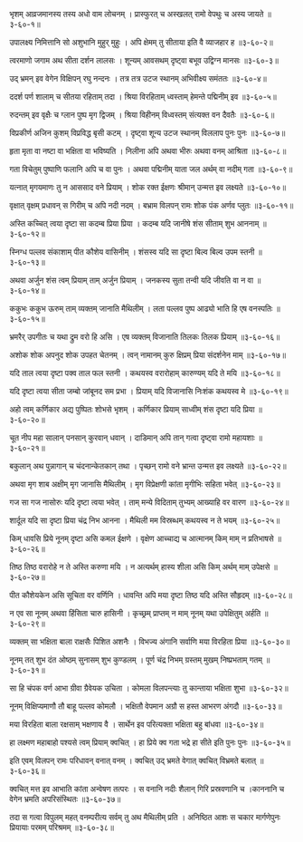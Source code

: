 भृशम् आव्रजमानस्य तस्य अधो वाम लोचनम् ।
प्रास्फुरत् च अस्खलत् रामो वेपथुः च अस्य जायते ॥३-६०-१॥

उपालक्ष्य निमित्तानि सो अशुभानि मुहुर् मुहुः ।
अपि क्षेमम् तु सीताया इति वै व्याजहार ह ॥३-६०-२॥

त्वरमाणो जगाम अथ सीता दर्शन लालसः ।
शून्यम् आवसथम् दृष्ट्वा बभूव उद्विग्न मानसः ॥३-६०-३॥

उद् भ्रमन् इव वेगेन विक्षिपन् रघु नन्दनः ।
तत्र तत्र उटज स्थानम् अभिवीक्ष्य समंततः ॥३-६०-४॥

ददर्श पर्ण शालाम् च सीतया रहिताम् तदा ।
श्रिया विरहिताम् ध्वस्ताम् हेमन्ते पद्मिनीम् इव ॥३-६०-५॥

रुदन्तम् इव वृक्षैः च ग्लान पुष्प मृग द्विजम् ।
श्रिया विहीनम् विध्वस्तम् संत्यक्त वन दैवतैः ॥३-६०-६॥

विप्रकीर्ण अजिन कुशम् विप्रविद्ध बृसी कटम् ।
दृष्ट्वा शून्य उटज स्थानम् विललाप पुनः पुनः ॥३-६०-७॥

हृता मृता वा नष्टा वा भक्षिता वा भविष्यति ।
निलीना अपि अथवा भीरुः अथवा वनम् आश्रिता ॥३-६०-८॥

गता विचेतुम् पुष्पाणि फलानि अपि च वा पुनः ।
अथवा पद्मिनीम् याता जल अर्थम् वा नदीम् गता ॥३-६०-९॥

यत्नात् मृगयमाणः तु न आससाद वने प्रियाम् ।
शोक रक्त ईक्षणः श्रीमान् उन्मत्त इव लक्ष्यते ॥३-६०-१०॥

वृक्षात् वृक्षम् प्रधावन् स गिरीम् च अपि नदी नदम् ।
बभ्राम विलपन् रामः शोक पंक अर्णव प्लुतः ॥३-६०-११॥

अस्ति कच्चित् त्वया दृष्टा सा कदम्ब प्रिया प्रिया ।
कदम्ब यदि जानीषे शंस सीताम् शुभ आननाम् ॥३-६०-१२॥

स्निग्ध पल्लव संकाशाम् पीत कौशेय वासिनीम् ।
शंसस्व यदि सा दृष्टा बिल्व बिल्व उपम स्तनी ॥३-६०-१३॥

अथवा अर्जुन शंस त्वम् प्रियाम् ताम् अर्जुन प्रियाम् ।
जनकस्य सुता तन्वी यदि जीवति वा न वा ॥३-६०-१४॥

ककुभः ककुभ ऊरुम् ताम् व्यक्तम् जानाति मैथिलीम् ।
लता पल्लव पुष्प आढ्यो भाति हि एष वनस्पतिः ॥३-६०-१५॥

भ्रमरैर् उपगीतः च यथा द्रुम वरो हि असि ।
एष व्यक्तम् विजानाति तिलकः तिलक प्रियाम् ॥३-६०-१६॥

अशोक शोक अपनुद शोक उपहत चेतनम् ।
त्वन् नामानम् कुरु क्षिप्रम् प्रिया संदर्शनेन माम् ॥३-६०-१७॥

यदि ताल त्वया दृष्टा पक्व ताल फल स्तनी ।
कथयस्व वरारोहाम् कारुण्यम् यदि ते मयि ॥३-६०-१८॥

यदि दृष्टा त्वया सीता जम्बो जांबूनद सम प्रभा ।
प्रियाम् यदि विजानासि निःशंक कथयस्व मे ॥३-६०-१९॥

अहो त्वम् कर्णिकार अद्य पुष्पितः शोभसे भृशम् ।
कर्णिकार प्रियाम् साध्वीम् शंस दृष्टा यदि प्रिया ॥३-६०-२०॥

चूत नीप महा सालान् पनसान् कुरवान् धवान् ।
दाडिमान् अपि तान् गत्वा दृष्ट्वा रामो महायशाः ॥३-६०-२१॥

बकुलान् अथ पुन्नागान् च चंदनान्केतकान् तथा ।
पृच्छन् रामो वने भ्रान्त उन्मत्त इव लक्ष्यते ॥३-६०-२२॥

अथवा मृग शाब अक्षीम् मृग जानासि मैथिलीम् ।
मृग विप्रेक्षणी कांता मृगीभिः सहिता भवेत् ॥३-६०-२३॥

गज सा गज नासोरुः यदि दृष्टा त्वया भवेत् ।
ताम् मन्ये विदिताम् तुभ्यम् आख्याहि वर वारण ॥३-६०-२४॥

शार्दूल यदि सा दृष्टा प्रिया चंद्र निभ आनना ।
मैथिली मम विस्रब्धम् कथयस्व न ते भयम् ॥३-६०-२५॥

किम् धावसि प्रिये नूनम् दृष्टा असि कमल ईक्षणे ।
वृक्षेण आच्चाद्य च आत्मानम् किम् माम् न प्रतिभाषसे ॥३-६०-२६॥

तिष्ठ तिष्ठ वरारोहे न ते अस्ति करुणा मयि ।
न अत्यर्थम् हास्य शीला असि किम् अर्थम् माम् उपेक्षसे ॥३-६०-२७॥

पीत कौशेयकेन असि सूचिता वर वर्णिनि ।
धावन्ति अपि मया दृष्टा तिष्ठ यदि अस्ति सौहृदम् ॥३-६०-२८॥

न एव सा नूनम् अथवा हिंसिता चारु हासिनी ।
कृच्छ्रम् प्राप्तम् न माम् नूनम् यथा उपेक्षितुम् अर्हति ॥३-६०-२९॥

व्यक्तम् सा भक्षिता बाला राक्षसैः पिशित अशनैः ।
विभज्य अंगानि सर्वाणि मया विरहिता प्रिया ॥३-६०-३०॥

नूनम् तत् शुभ दंत ओष्ठम् सुनासम् शुभ कुण्डलम् ।
पूर्ण चंद्र निभम् ग्रस्तम् मुखम् निष्प्रभताम् गतम् ॥३-६०-३१॥

सा हि चंपक वर्ण आभा ग्रीवा ग्रैवेयक उचिता ।
कोमला विलपन्त्याः तु कान्ताया भक्षिता शुभा ॥३-६०-३२॥

नूनम् विक्षिप्यमाणौ तौ बाहू पल्लव कोमलौ ।
भक्षितौ वेपमान अग्रौ स हस्त आभरण अंगदौ ॥३-६०-३३॥

मया विरहिता बाला रक्षसाम् भक्षणाय वै ।
सार्थेन इव परित्यक्ता भक्षिता बहु बांधवा ॥३-६०-३४॥

हा लक्ष्मण महाबाहो पश्यसे त्वम् प्रियाम् क्वचित् ।
हा प्रिये क्व गता भद्रे हा सीते इति पुनः पुनः ॥३-६०-३५॥

इति एवम् विलपन् रामः परिधावन् वनात् वनम् ।
क्वचित् उद् भ्रमते वेगात् क्वचित् विभ्रमते बलात् ॥३-६०-३६॥

क्वचित् मत्त इव आभाति कांता अन्वेषण तत्परः ।
स वनानि नदीः शैलान् गिरि प्रस्रवणानि च ।काननानि च वेगेन भ्रमति अपरिसंस्थितः ॥३-६०-३७॥

तदा स गत्वा विपुलम् महत् वनम्परीत्य सर्वम् तु अथ मैथिलीम् प्रति ।
अनिष्ठित आशः स चकार मार्गणेपुनः प्रियायाः परमम् परिश्रमम् ॥३-६०-३८॥

